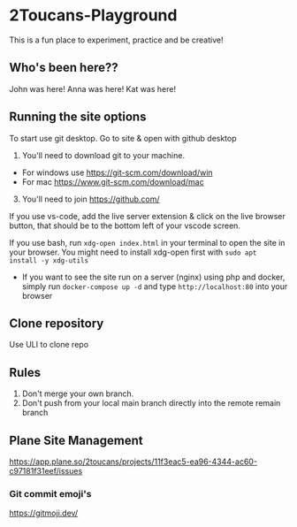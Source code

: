 # 2Toucans-Playground
This is a fun place to experiment, practice and be creative!

## Who's been here??
John was here!
Anna was here!
Kat was here!

## Running the site options

To start use git desktop.
Go to site & open with github desktop


1. You'll need to download git to your machine.
* For windows use https://git-scm.com/download/win
* For mac https://www.git-scm.com/download/mac
   
3. You'll need to join https://github.com/

If you use vs-code, add the live server extension & click on the live browser button, that should be to the bottom left of your vscode screen.

If you use bash, run `xdg-open index.html` in your terminal to open the site in your browser. You
might need to install xdg-open first with `sudo apt install -y xdg-utils`

* If you want to see the site run on a server (nginx) using php and docker, simply run `docker-compose up -d` and type `http://localhost:80` into your browser

## Clone repository
Use ULI to clone repo

## Rules

1. Don't merge your own branch.
2. Don't push from your local main branch directly into the remote remain branch

## Plane Site Management

https://app.plane.so/2toucans/projects/11f3eac5-ea96-4344-ac60-c97181f31eef/issues

### Git commit emoji's

https://gitmoji.dev/
